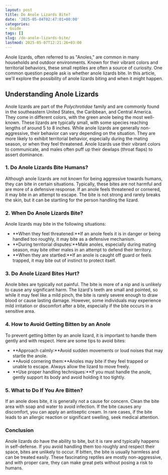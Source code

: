 ```yaml
---
layout: post
title: Do Anole Lizards Bite?
date: '2025-05-04T02:47:01+00:00'
categories:
- Guide
tags: []
slug: /do-anole-lizards-bite/
lastmod: 2025-05-07T12:21:26+03:00
---
```


Anole lizards, often referred to as "Anoles," are common in many households and outdoor environments. Known for their vibrant colors and territorial behaviors, these small reptiles are often a source of curiosity. One common question people ask is whether anole lizards bite. In this article, we'll explore the possibility of anole lizards biting and when it might happen.
## Understanding Anole Lizards
Anole lizards are part of the
*Polychrotidae*
family and are commonly found in the southeastern United States, the Caribbean, and Central America. They come in different colors, with the green anole being the most well-known. These lizards are typically small, with some species reaching lengths of around 5 to 8 inches.
While anole lizards are generally non-aggressive, their behavior can vary depending on the situation. They are more likely to exhibit territorial behavior, especially during the mating season, or when they feel threatened. Anole lizards use their vibrant colors to communicate, and males often puff up their dewlaps (throat flaps) to assert dominance.
### 1. Do Anole Lizards Bite Humans?
Although anole lizards are not known for being aggressive towards humans, they can bite in certain situations. Typically, these bites are not harmful and are more of a defensive response. If an anole feels threatened or cornered, it may bite in an attempt to escape. The bite is not strong and rarely breaks the skin, but it can be startling for the person handling the lizard.
### 2. When Do Anole Lizards Bite?
Anole lizards may bite in the following situations:
- **When they feel threatened:**If an anole feels it is in danger or being handled too roughly, it may bite as a defensive mechanism.
- **During territorial disputes:**Male anoles, especially during mating season, may bite other males in an attempt to defend their territory.
- **When they are startled:**If an anole is caught off guard or feels trapped, it may bite out of instinct to protect itself.
### 3. Do Anole Lizard Bites Hurt?
Anole bites are typically not painful. The bite is more of a nip and is unlikely to cause any significant harm. The lizard's teeth are small and pointed, so while it may feel like a mild pinch, the bite is rarely severe enough to draw blood or cause lasting damage. However, some individuals may experience mild irritation or discomfort after a bite, especially if the bite occurs in a sensitive area.
### 4. How to Avoid Getting Bitten by an Anole
To prevent getting bitten by an anole lizard, it is important to handle them gently and with respect. Here are some tips to avoid bites:
- **Approach calmly:**Avoid sudden movements or loud noises that may startle the anole.
- **Avoid cornering them:**Anoles may bite if they feel trapped or unable to escape. Always allow the lizard to move freely.
- **Use proper handling techniques:**If you must handle the anole, gently support its body and avoid holding it too tightly.
### 5. What to Do If You Are Bitten?
If an anole does bite, it is generally not a cause for concern. Clean the bite area with soap and water to avoid infection. If the bite causes any discomfort, you can apply an antiseptic cream. In rare cases, if the bite leads to an allergic reaction or significant swelling, seek medical attention.
### Conclusion
Anole lizards do have the ability to bite, but it is rare and typically happens in self-defense. If you avoid handling them too roughly and respect their space, bites are unlikely to occur. If bitten, the bite is usually harmless and can be treated easily. These fascinating reptiles are mostly non-aggressive, and with proper care, they can make great pets without posing a risk to humans.
